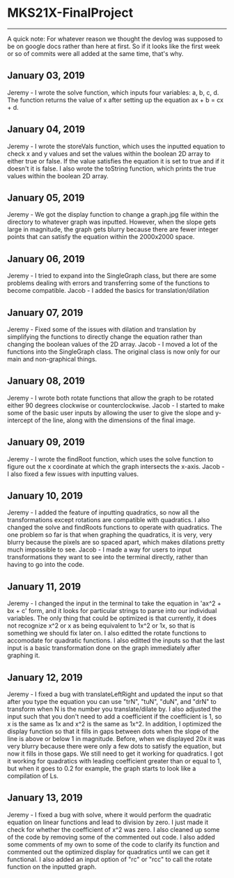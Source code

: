 # MKS21X-FinalProject


------------------------------------------------------------------------------------------------------------------------------
A quick note: For whatever reason we thought the devlog was supposed to be on google docs rather than here at first. So if it looks like the first week or so of commits were all added at the same time, that's why.

January 03, 2019
------------------------------------------------------------------------------------------------------------------------------
Jeremy - I wrote the solve function, which inputs four variables: a, b, c, d. The function returns the value of x after setting up the equation ax + b = cx + d.

January 04, 2019
------------------------------------------------------------------------------------------------------------------------------
Jeremy - I wrote the storeVals function, which uses the inputted equation to check x and y values and set the values within the boolean 2D array to either true or false. If the value satisfies the equation it is set to true and if it doesn't it is false. I also wrote the toString function, which prints the true values within the boolean 2D array.

January 05, 2019
------------------------------------------------------------------------------------------------------------------------------
Jeremy - We got the display function to change a graph.jpg file within the directory to whatever graph was inputted. However, when the slope gets large in magnitude, the graph gets blurry because there are fewer integer points that can satisfy the equation within the 2000x2000 space.

January 06, 2019
------------------------------------------------------------------------------------------------------------------------------
Jeremy - I tried to expand into the SingleGraph class, but there are some problems dealing with errors and transferring some of the functions to become compatible.
Jacob - I added the basics for translation/dilation

January 07, 2019
------------------------------------------------------------------------------------------------------------------------------
Jeremy - Fixed some of the issues with dilation and translation by simplifying the functions to directly change the equation rather than changing the boolean values of the 2D array.
Jacob - I moved a lot of the functions into the SingleGraph class. The original class is now only for our main and non-graphical things.

January 08, 2019
------------------------------------------------------------------------------------------------------------------------------
Jeremy - I wrote both rotate functions that allow the graph to be rotated either 90 degrees clockwise or counterclockwise.
Jacob - I started to make some of the basic user inputs by allowing the user to give the slope and y-intercept of the line, along with the dimensions of the final image.

January 09, 2019
------------------------------------------------------------------------------------------------------------------------------
Jeremy - I wrote the findRoot function, which uses the solve function to figure out the x coordinate at which the graph intersects the x-axis.
Jacob - I also fixed a few issues with inputting values.

January 10, 2019
------------------------------------------------------------------------------------------------------------------------------
Jeremy - I added the feature of inputting quadratics, so now all the transformations except rotations are compatible with quadratics. I also changed the solve and findRoots functions to operate with quadratics. The one problem so far is that when graphing the quadratics, it is very, very blurry because the pixels are so spaced apart, which makes dilations pretty much impossible to see.
Jacob - I made a way for users to input transformations they want to see into the terminal directly, rather than having to go into the code.

January 11, 2019
------------------------------------------------------------------------------------------------------------------------------
Jeremy - I changed the input in the terminal to take the equation in 'ax^2 + bx + c' form, and it looks for particular strings to parse into our individual variables. The only thing that could be optimized is that currently, it does not recognize x^2 or x as being equivalent to 1x^2 or 1x, so that is something we should fix later on. I also editted the rotate functions to accomodate for quadratic functions. I also editted the inputs so that the last input is a basic transformation done on the graph immediately after graphing it.

January 12, 2019
------------------------------------------------------------------------------------------------------------------------------
Jeremy - I fixed a bug with translateLeftRight and updated the input so that after you type the equation you can use "trN", "tuN", "duN", and "drN" to transform when N is the number you translate/dilate by. I also adjusted the input such that you don't need to add a coefficient if the coefficient is 1, so x is the same as 1x and x^2 is the same as 1x^2. In addition, I optimized the display function so that it fills in gaps between dots when the slope of the line is above or below 1 in magnitude. Before, when we displayed 20x it was very blurry because there were only a few dots to satisfy the equation, but now it fills in those gaps. We still need to get it working for quadratics. I got it working for quadratics with leading coefficient greater than or equal to 1, but when it goes to 0.2 for example, the graph starts to look like a compilation of Ls.

January 13, 2019
------------------------------------------------------------------------------------------------------------------------------
Jeremy - I fixed a bug with solve, where it would perform the quadratic equation on linear functions and lead to division by zero. I just made it check for whether the coefficient of x^2 was zero. I also cleaned up some of the code by removing some of the commented out code. I also added some comments of my own to some of the code to clarify its function and commented out the optimized display for quadratics until we can get it functional. I also added an input option of "rc" or "rcc" to call the rotate function on the inputted graph.
